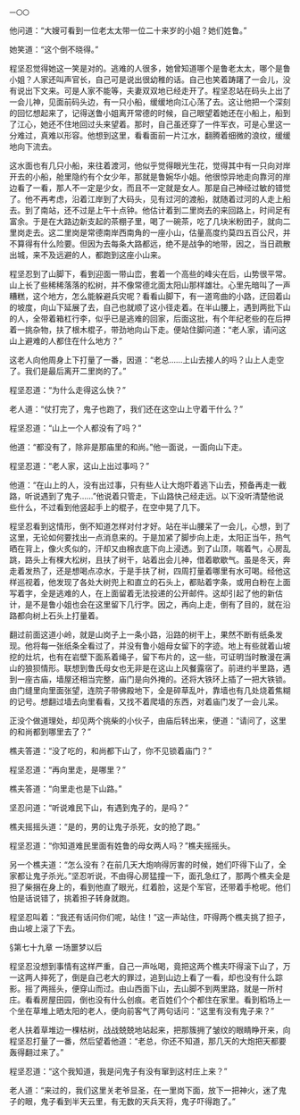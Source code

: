     一〇〇 

   他问道：“大嫂可看到一位老太太带一位二十来岁的小姐？她们姓鲁。”

   她笑道：“这个倒不晓得。”

   程坚忍觉得她这一笑是对的。逃难的人很多，她曾知道哪个是鲁老太太，哪个是鲁小姐？人家还叫声官长，自己可是说出很幼稚的话。自己也笑着踌躇了一会儿，没有说出下文来。可是人家不能等，夫妻双双地已经走开了。程坚忍站在码头上出了一会儿神，见面前码头边，有一只小船，缓缓地向江心荡了去。这让他把一个深刻的回忆想起来了，记得送鲁小姐离开常德的时候，自己眼望着她还在小船上，船到了江心，她还不住地回过头来望着。那时，自己虽还穿了一件军衣，可是心里这一分难过，真难以形容。他想到这里，看看面前一片江水，翻腾着细微的浪纹，缓缓地向下流去。

   这水面也有几只小船，来往着渡河，他似乎觉得眼光生花，觉得其中有一只向对岸开去的小船，舱里隐约有个女少年，那就是鲁婉华小姐。他很惊异地走向靠河的岸边看了一看，那人不一定是少女，而且不一定就是女人。那是自己神经过敏的错觉了。他不再考虑，沿着江岸到了大码头，见有过河的渡船，就随着过河的人走上船去。到了南站，还不过是上午十点钟。他估计着到二里岗去的来回路上，时间足有富余。于是在大路边新支起的茶棚子里，喝了一碗茶，吃了几块米粉团子，就向二里岗走去。这二里岗是常德南岸西南角的一座小山，估量高度约莫四五百公尺，并不算得有什么险要。但因为去每条大路都远，绝不是战争的地带，因之，当日疏散出城，来不及远避的人，都跑到这座小山来。

   程坚忍到了山脚下，看到迎面一带山峦，套着一个高些的峰尖在后，山势很平常。山上长了些稀稀落落的松树，并不像常德北面太阳山那样雄壮。心里先暗叫了一声糟糕，这个地方，怎么能躲避兵灾呢？看看山脚下，有一道弯曲的小路，迂回着山的坡度，向山下延展了去，自己也就顺了这小径走着。在半山腰上，遇到两批下山的人，全带着箱杠行李，似乎已是逃难的回家，后面这批，有个年纪老些的在后押着一挑杂物，扶了根木棍子，带劲地向山下走。便站住脚问道：“老人家，请问这山上避难的人都住在什么地方？”

   这老人向他周身上下打量了一番，因道：“老总……上山去接人的吗？山上人走空了。我们是最后离开二里岗的了。”

   程坚忍道：“为什么走得这么快？”

   老人道：“仗打完了，鬼子也跑了，我们还在这空山上守着干什么？”

   程坚忍道：“山上一个人都没有了吗？”

   他道：“都没有了，除非是那庙里的和尚。”他一面说，一面向山下走。

   程坚忍道：“老人家，这山上出过事吗？”

   他道：“在山上的人，没有出过事，只有些人让大炮吓着逃下山去，预备再走一截路，听说遇到了鬼子……”他说着只管走，下山路快己经走远。以下没听清楚他说些什么，不过看到他竖起手上的棍子，在空中晃了几下。

   程坚忍看到这情形，倒不知道怎样对付才好。站在半山腰呆了一会儿，心想，到了这里，无论如何要找出一点消息来的。于是加紧了脚步向上走，太阳正当午，热气晒在背上，像火炙似的，汗却又由棉衣底下向上浸透。到了山顶，喘着气，心房乱跳，路头上有棵大松树，且扶了树干，站着出会儿神，借着歇歇气。虽是冬天，奔走着发热了，还是想喝点凉水，于是手扶了树，四周打量着哪里有水可喝。经他这样巡视着，他发现了各处大树兜上和直立的石头上，都贴着字条，或用白粉在上面写着字，全是逃难的人，在上面留着无法投递的公开邮件。这却引起了他的新估计，是不是鲁小姐也会在这里留下几行字。因之，再向上走，倒有了目的，就在沿路都向树上石头上打量着。

   翻过前面这道小岭，就是山岗子上一条小路，沿路的树干上，果然不断有纸条发现。他将每一张纸条全看过了，并没有鲁小姐母女留下的字迹。地上有些就着山坡挖的灶坑，也有在岩壁下面系着绳子，留下布片的，这一些，可证明当时散漫在满山的狼狈情形。联想到鲁氏母女也无非是在这山上风餐露宿了。前进约半里路，遇到一座古庙，墙屋还相当完整，庙门是向外掩的。还将大铁环上插了一把大铁锁。由门缝里向里面张望，连院子带佛殿地下，全是碎草乱叶，靠墙也有几处烧着焦糊的记号。想翻过墙去向里看看，又找不着爬墙的东西，对着庙门发了一会儿呆。

   正没个做道理处，却见两个挑柴的小伙子，由庙后转出来，便道：“请问了，这里的和尚都到哪里去了？”

   樵夫答道：“没了吃的，和尚都下山了，你不见锁着庙门？”

   程坚忍道：“再向里走，是哪里？”

   樵夫答道：“向里走也是下山路。”

   坚忍问道：“听说难民下山，有遇到鬼子的，是吗？”

   樵夫摇摇头道：“是的，男的让鬼子杀死，女的抢了跑。”

   程坚忍道：“你知道难民里面有姓鲁的母女两人吗？”樵夫摇摇头。

   另一个樵夫道：“怎么没有？在前几天大炮响得厉害的时候，她们吓得下山了，全家都让鬼子杀光。”坚忍听说，不由得心房猛撞一下，面孔急红了，那两个樵夫全是担了柴捆在身上的，看到他直了眼光，红着脸，这是个军官，还带着手枪呢。他们怕是话说错了，挑着担子转身就跑。

   程坚忍叫着：“我还有话问你们呢，站住！”这一声站住，吓得两个樵夫挑了担子，由山坡上滚了下去。

   §第七十九章 一场噩梦以后

   程坚忍没想到事情有这样严重，自己一声吆喝，竟把这两个樵夫吓得滚下山了，万一这两人摔死了，倒是自己老大的罪过，追到山边上看了一看，却也没有什么踪影。摇了两摇头，便穿山而过。由山西面下山，去山脚不到两里路，就是一所村庄。看看房屋田园，倒也没有什么创痕。老百姓们个个都住在家里。看到稻场上一个坐在草堆上晒太阳的老人，便向前客气了两句话问：“这里有没有鬼子来？”

   老人扶着草堆边一棵枯树，战战兢兢地站起来，把那簇拥了皱纹的眼睛睁开来，向程坚忍打量了一番，然后望着他道：“老总，你还不知道，那几天的大炮把天都要轰得翻过来了。”

   程坚忍道：“这个我知道，我是问鬼子有没有窜到这村庄上来？”

   老人道：“来过的，我们这里关老爷显圣，在一里岗下面，放下一把神火，迷了鬼子的眼，鬼子看到半天云里，有无数的天兵天将，鬼子吓得跑了。”

